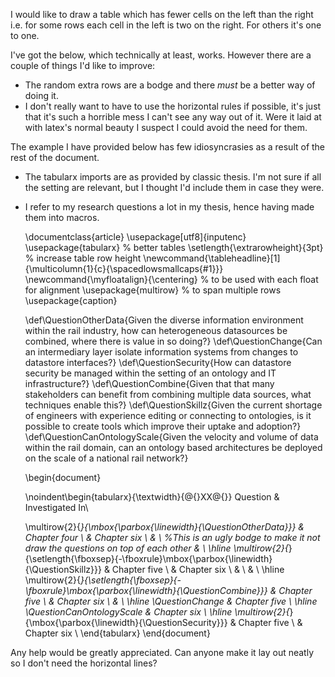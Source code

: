 I would like to draw a table which has fewer cells on the left than the right i.e. for some rows each cell in the left is two on the right. For others it's one to one.

I've got the below, which technically at least, works. However there are a couple of things I'd like to improve:

 - The random extra rows are a bodge and there *must* be a better way of doing it.
 - I don't really want to have to use the horizontal rules if possible, it's just that it's such a horrible mess I can't see any way out of it. Were it laid at with latex's normal beauty I suspect I could avoid the need for them.

The example I have provided below has few idiosyncrasies as a result of the rest of the document.

 - The tabularx imports are as provided by classic thesis. I'm not sure if all the setting are relevant, but I thought I'd include them in case they were.
 - I refer to my research questions a lot in my thesis, hence having made them into macros.


    \documentclass{article}
    \usepackage[utf8]{inputenc}
    \usepackage{tabularx} % better tables
        \setlength{\extrarowheight}{3pt} % increase table row height
    \newcommand{\tableheadline}[1]{\multicolumn{1}{c}{\spacedlowsmallcaps{#1}}}
    \newcommand{\myfloatalign}{\centering} % to be used with each float for alignment
    \usepackage{multirow} % to span multiple rows
    \usepackage{caption}
    
    \def\QuestionOtherData{Given the diverse information environment within the rail industry, how can heterogeneous datasources be combined, where there is value in so doing?}
    \def\QuestionChange{Can an intermediary layer isolate information systems from changes to datastore interfaces?}
    \def\QuestionSecurity{How can datastore security be managed within the setting of an ontology and IT infrastructure?}
    \def\QuestionCombine{Given that that many stakeholders can benefit from combining multiple data sources, what techniques enable this?}
    \def\QuestionSkillz{Given the current shortage of engineers with experience editing or connecting to ontologies, is it possible to create tools which improve their uptake and adoption?}
    \def\QuestionCanOntologyScale{Given the velocity and volume of data within the rail domain, can an ontology based architectures be deployed on the scale of a national rail network?}
    
    
    
    \begin{document}
    
    \noindent\begin{tabularx}{\textwidth}{@{}XX@{}} 
    Question & Investigated In\\
    
    \multirow{2}{*}{\mbox{\parbox{\linewidth}{\QuestionOtherData}}} & Chapter four \\
    & Chapter six \\
    & \\ %This is an ugly bodge to make it not draw the questions on top of each other
    & \\
    \hline
    \multirow{2}{*}{\setlength{\fboxsep}{-\fboxrule}\mbox{\parbox{\linewidth}{\QuestionSkillz}}} & Chapter five \\
    & Chapter six \\
    & \\ 
    & \\
    \hline
    \multirow{2}{*}{\setlength{\fboxsep}{-\fboxrule}\mbox{\parbox{\linewidth}{\QuestionCombine}}} & Chapter five \\
    & Chapter six \\
    & \\
    \hline
    \QuestionChange & Chapter five \\
    \hline
    \QuestionCanOntologyScale & Chapter six \\
    \hline
    \multirow{2}{*}{\mbox{\parbox{\linewidth}{\QuestionSecurity}}} & Chapter five \\
    & Chapter six \\
    \end{tabularx}
    \end{document}

Any help would be greatly appreciated. Can anyone make it lay out neatly so I don't need the horizontal lines?
